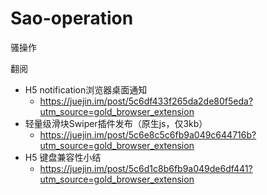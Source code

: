 # Sao-operation
骚操作

翻阅

* H5 notification浏览器桌面通知
  * https://juejin.im/post/5c6df433f265da2de80f5eda?utm_source=gold_browser_extension
* 轻量级滑块Swiper插件发布（原生js，仅3kb）
  * https://juejin.im/post/5c6e8c5c6fb9a049c644716b?utm_source=gold_browser_extension
* H5 键盘兼容性小结
  * https://juejin.im/post/5c6d1c8b6fb9a049de6df441?utm_source=gold_browser_extension
